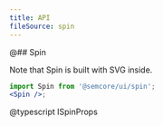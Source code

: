 ```yaml
---
title: API
fileSource: spin
---
```


@## Spin

Note that Spin is built with SVG inside.

```jsx
import Spin from '@semcore/ui/spin';
<Spin />;
```

@typescript ISpinProps
